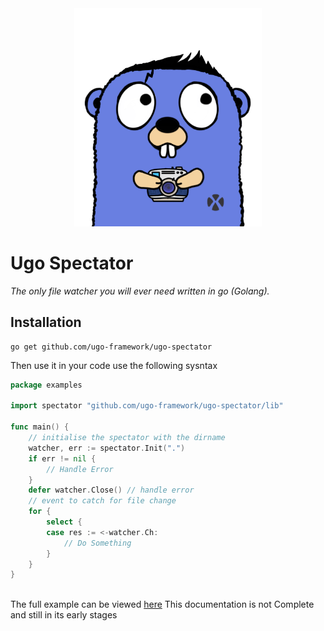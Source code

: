 <div align="center">
    <img width="300" src="./assets/ugo-spectator.png" alt="ugo spectator logo">
</div>

# Ugo Spectator
 _The only file watcher you will ever need written in go (Golang)._

## Installation
```shell script
go get github.com/ugo-framework/ugo-spectator
```

Then use it in your code use the following sysntax
```go
package examples

import spectator "github.com/ugo-framework/ugo-spectator/lib"

func main() {
	// initialise the spectator with the dirname
	watcher, err := spectator.Init(".")
	if err != nil {
		// Handle Error
	}
	defer watcher.Close() // handle error
	// event to catch for file change
	for {
		select {
		case res := <-watcher.Ch:
			// Do Something
		}
	}
}
    
```
The full example can be viewed [here](./examples/example.go)
This documentation is not Complete and still in its early stages
